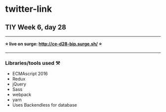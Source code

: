 # twitter-link

## TIY Week 6, day 28

---

**⭐️ live on surge: http://ce-d28-bip.surge.sh/ ⭐️**

----

### Libraries/tools used ⚒

- ECMAscript 2016
- Redux
- jQuery
- Sass
- webpack
- yarn
- Uses Backendless for database
